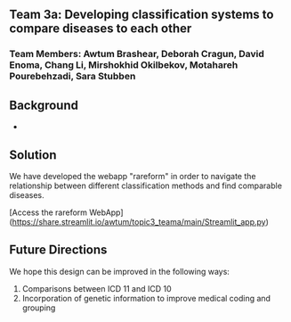 ## Team 3a: Developing classification systems to compare diseases to each other
### Team Members: Awtum Brashear, Deborah Cragun, David Enoma, Chang Li, Mirshokhid Okilbekov, Motahareh Pourebehzadi, Sara Stubben 


## Background
-

## Solution
We have developed the webapp "rareform" in order to navigate the relationship between different classification methods and find comparable diseases.

[Access the rareform WebApp] (https://share.streamlit.io/awtum/topic3_teama/main/Streamlit_app.py)


## Future Directions
We hope this design can be improved in the following ways: 
1. Comparisons between ICD 11 and ICD 10 
2. Incorporation of genetic information to improve medical coding and grouping 
